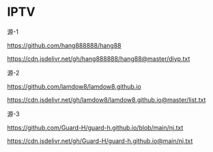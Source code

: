 # IPTV

源-1

https://github.com/hang888888/hang88

https://cdn.jsdelivr.net/gh/hang888888/hang88@master/diyp.txt


源-2

https://github.com/lamdow8/lamdow8.github.io

https://cdn.jsdelivr.net/gh/lamdow8/lamdow8.github.io@master/list.txt


源-3

https://github.com/Guard-H/guard-h.github.io/blob/main/nj.txt

https://cdn.jsdelivr.net/gh/Guard-H/guard-h.github.io@main/nj.txt
